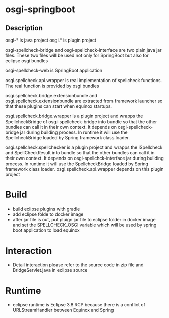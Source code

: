 # osgi-springboot
## Description

osgi-* is java project
osgi.* is plugin project

osgi-spellcheck-bridge and osgi-spellcheck-interface are two plain java jar files. These two files will be used not only for SpringBoot but also for eclipse osgi bundles

osgi-spellcheck-web is SpringBoot application

osgi.spellcheck.api.wrapper is real implementation of spellcheck functions. The real function is provided by osgi bundles

osgi.spellcheck.bridge.extensionbundle and osgi.spellcheck.extensionbundle are extracted from framework launcher so that these plugins can start when equinox startups.

osgi.spellcheck.bridge.wrapper is a plugin project and wrapps the SpellcheckBridge of osgi-spellcheck-bridge into bundle so that the other bundles can call it in their own context. It depends on osgi-spellcheck-bridge jar during building process. In runtime it will use the SpellcheckBridge loaded by Spring framework class loader. 

osgi.spellcheck.spellchecker is a plugin project and wrapps the ISpellcheck and SpellCheckResult into bundle so that the other bundles can call it in their own context. It depends on osgi-spellchck-interface jar during building process. In runtime it will use the SpellcheckBridge loaded by Spring framework class loader. osgi.spellcheck.api.wrapper depends on this plugin project

# Build

* build eclipse plugins with gradle
* add eclipse folde to docker image
* after jar file is out, put pluign jar file to eclipse folder in docker image and set the SPELLCHECK_OSGI variable which will be used by spring boot application to load equinox

# Interaction
* Detail interaction please refer to the source code in zip file and BridgeServlet.java in eclipse source

# Runtime
* eclipse runtime is Eclipse 3.8 RCP because there is a conflict of URLStreamHandler between Equinox and Spring
